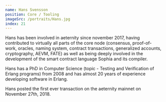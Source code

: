 ```yaml
---
name: Hans Svensson
position: Core / Tooling
imageSrc: /portraits/Hans.jpg
index: 21
---
```


Hans has been involved in aeternity since november 2017, having contributed to
virtually all parts of the core node (consensus, proof-of-work, oracles, naming
system, contract transactions, generalized accounts, cryptography, AEVM, FATE)
as well as being deeply involved in the development of the smart contract
language Sophia and its compiler.

Hans has a PhD in Computer Science (topic - Testing and Verification of Erlang
programs) from 2008 and has almost 20 years of experience developing software
in Erlang.

Hans posted the first ever transaction on the aeternity mainnet on November
27th, 2018.
